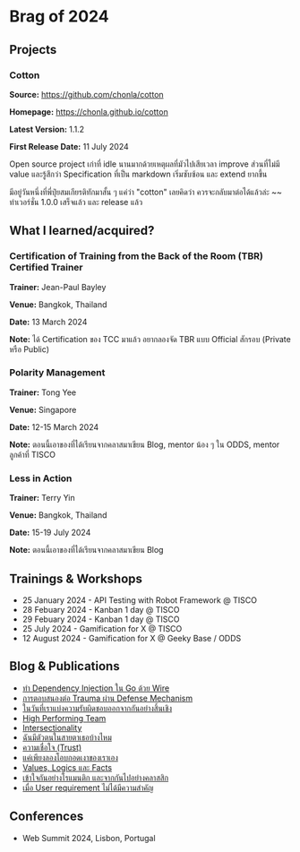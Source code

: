 # Brag of 2024

## Projects

### Cotton

**Source:** https://github.com/chonla/cotton

**Homepage:** https://chonla.github.io/cotton

**Latest Version:** 1.1.2

**First Release Date:** 11 July 2024

Open source project เก่าที่ idle นานมากด้วยเหตุผลที่มัวไปเสียเวลา improve ส่วนที่ไม่มี value และรู้สึกว่า Specification ที่เป็น markdown เริ่มซับซ้อน และ extend ยากขึ้น

มีอยู่วันหนึ่งที่พี่ปุ๋ยสมเกียรติทักมาสั้น ๆ แค่ว่า "cotton" เลยคิดว่า ควรจะกลับมาต่อได้แล้วล่ะ ~~ ทำเวอร์ชั่น 1.0.0 เสร็จแล้ว และ release แล้ว

## What I learned/acquired?

### Certification of Training from the Back of the Room (TBR) Certified Trainer

**Trainer:** Jean-Paul Bayley

**Venue:** Bangkok, Thailand

**Date:** 13 March 2024

**Note:** ได้ Certification ของ TCC มาแล้ว อยากลองจัด TBR แบบ Official สักรอบ (Private หรือ Public)

### Polarity Management

**Trainer:** Tong Yee

**Venue:** Singapore

**Date:** 12-15 March 2024

**Note:** ตอนนี้เอาของที่ได้เรียนจากคลาสมาเขียน Blog, mentor น้อง ๆ ใน ODDS, mentor ลูกค้าที่ TISCO

### Less in Action

**Trainer:** Terry Yin

**Venue:** Bangkok, Thailand

**Date:** 15-19 July 2024

**Note:** ตอนนี้เอาของที่ได้เรียนจากคลาสมาเขียน Blog


## Trainings & Workshops

* 25 January 2024 - API Testing with Robot Framework @ TISCO
* 28 Febuary 2024 - Kanban 1 day @ TISCO
* 29 Febuary 2024 - Kanban 1 day @ TISCO
* 25 July 2024 - Gamification for X @ TISCO
* 12 August 2024 - Gamification for X @ Geeky Base / ODDS

## Blog & Publications

* [ทำ Dependency Injection ใน Go ด้วย Wire](https://medium.com/odds-team/%E0%B8%97%E0%B8%B3-dependency-injection-%E0%B9%83%E0%B8%99-go-%E0%B8%94%E0%B9%89%E0%B8%A7%E0%B8%A2-wire-ca0fc656c286)
* [การตอบสนองต่อ Trauma ผ่าน Defense Mechanism](https://medium.com/odds-team/%E0%B8%81%E0%B8%B2%E0%B8%A3%E0%B8%95%E0%B8%AD%E0%B8%9A%E0%B8%AA%E0%B8%99%E0%B8%AD%E0%B8%87%E0%B8%95%E0%B9%88%E0%B8%AD-trauma-%E0%B8%9C%E0%B9%88%E0%B8%B2%E0%B8%99-defense-mechanism-053228a2cfa8)
* [ในวันที่เราแบ่งความรับผิดชอบออกจากกันอย่างสิ้นเชิง](https://medium.com/odds-team/%E0%B9%83%E0%B8%99%E0%B8%A7%E0%B8%B1%E0%B8%99%E0%B8%97%E0%B8%B5%E0%B9%88%E0%B9%80%E0%B8%A3%E0%B8%B2%E0%B9%81%E0%B8%9A%E0%B9%88%E0%B8%87%E0%B8%84%E0%B8%A7%E0%B8%B2%E0%B8%A1%E0%B8%A3%E0%B8%B1%E0%B8%9A%E0%B8%9C%E0%B8%B4%E0%B8%94%E0%B8%8A%E0%B8%AD%E0%B8%9A%E0%B8%AD%E0%B8%AD%E0%B8%81%E0%B8%88%E0%B8%B2%E0%B8%81%E0%B8%81%E0%B8%B1%E0%B8%99%E0%B8%AD%E0%B8%A2%E0%B9%88%E0%B8%B2%E0%B8%87%E0%B8%AA%E0%B8%B4%E0%B9%89%E0%B8%99%E0%B9%80%E0%B8%8A%E0%B8%B4%E0%B8%87-ac50ae6338a0)
* [High Performing Team](https://medium.com/odds-team/high-performing-team-c830ef177467)
* [Intersectionality](https://medium.com/odds-team/intersectionality-501c0f8db5bf)
* [ฉันมีตัวตนในสายตาเธอบ้างไหม](https://medium.com/odds-team/%E0%B8%89%E0%B8%B1%E0%B8%99%E0%B8%A1%E0%B8%B5%E0%B8%95%E0%B8%B1%E0%B8%A7%E0%B8%95%E0%B8%99%E0%B9%83%E0%B8%99%E0%B8%AA%E0%B8%B2%E0%B8%A2%E0%B8%95%E0%B8%B2%E0%B9%80%E0%B8%98%E0%B8%AD%E0%B8%9A%E0%B9%89%E0%B8%B2%E0%B8%87%E0%B9%84%E0%B8%AB%E0%B8%A1-e891dafea998)
* [ความเชื่อใจ (Trust)](https://chonla.medium.com/%E0%B8%84%E0%B8%A7%E0%B8%B2%E0%B8%A1%E0%B9%80%E0%B8%8A%E0%B8%B7%E0%B9%88%E0%B8%AD%E0%B9%83%E0%B8%88-trust-db5ca6bc915c)
* [แค่เพียงลองโอบกอดเงาของเราเอง](https://medium.com/odds-team/%E0%B9%81%E0%B8%84%E0%B9%88%E0%B9%80%E0%B8%9E%E0%B8%B5%E0%B8%A2%E0%B8%87%E0%B8%A5%E0%B8%AD%E0%B8%87%E0%B9%82%E0%B8%AD%E0%B8%9A%E0%B8%81%E0%B8%AD%E0%B8%94%E0%B9%80%E0%B8%87%E0%B8%B2%E0%B8%82%E0%B8%AD%E0%B8%87%E0%B9%80%E0%B8%A3%E0%B8%B2%E0%B9%80%E0%B8%AD%E0%B8%87-a48835e47406)
* [Values, Logics และ Facts](https://medium.com/odds-team/values-logics-%E0%B9%81%E0%B8%A5%E0%B8%B0-facts-117c2d675f54)
* [เข้าใจกันอย่างโรแมนติก และจากกันไปอย่างคลาสสิก](https://medium.com/odds-team/%E0%B9%80%E0%B8%82%E0%B9%89%E0%B8%B2%E0%B9%83%E0%B8%88%E0%B8%81%E0%B8%B1%E0%B8%99%E0%B8%AD%E0%B8%A2%E0%B9%88%E0%B8%B2%E0%B8%87%E0%B9%82%E0%B8%A3%E0%B9%81%E0%B8%A1%E0%B8%99%E0%B8%95%E0%B8%B4%E0%B8%81-%E0%B9%81%E0%B8%A5%E0%B8%B0%E0%B8%88%E0%B8%B2%E0%B8%81%E0%B8%81%E0%B8%B1%E0%B8%99%E0%B9%84%E0%B8%9B%E0%B8%AD%E0%B8%A2%E0%B9%88%E0%B8%B2%E0%B8%87%E0%B8%84%E0%B8%A5%E0%B8%B2%E0%B8%AA%E0%B8%AA%E0%B8%B4%E0%B8%81-de24195115e9)
* [เมื่อ User requirement ไม่ได้มีความสำคัญ](https://medium.com/odds-team/%E0%B9%80%E0%B8%A1%E0%B8%B7%E0%B9%88%E0%B8%AD-user-requirement-%E0%B9%84%E0%B8%A1%E0%B9%88%E0%B9%84%E0%B8%94%E0%B9%89%E0%B8%A1%E0%B8%B5%E0%B8%84%E0%B8%A7%E0%B8%B2%E0%B8%A1%E0%B8%AA%E0%B8%B3%E0%B8%84%E0%B8%B1%E0%B8%8D-4d068fb73e87)

## Conferences

* Web Summit 2024, Lisbon, Portugal